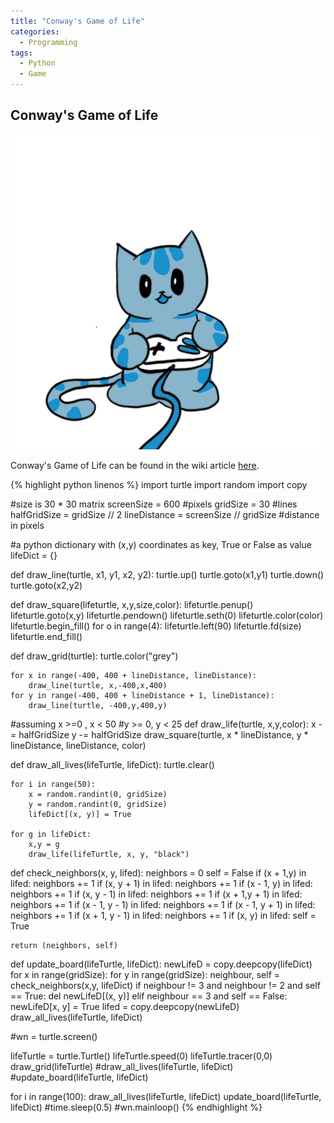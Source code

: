```yaml
---
title: "Conway's Game of Life"
categories:
  - Programming
tags:
  - Python
  - Game
---
```


## Conway's Game of Life
![](/assets/images/gamesheadercat.png)

 Conway's Game of Life can be found in the wiki article [here](https://en.wikipedia.org/wiki/Conway%27s_Game_of_Life).



{% highlight python linenos %}
import turtle
import random
import copy

#size is 30 * 30 matrix
screenSize = 600 #pixels
gridSize = 30 #lines
halfGridSize = gridSize // 2
lineDistance = screenSize // gridSize #distance in pixels

#a python dictionary with (x,y) coordinates as key, True or False as value
lifeDict = {}

def draw_line(turtle, x1, y1, x2, y2):
    turtle.up()
    turtle.goto(x1,y1)
    turtle.down()
    turtle.goto(x2,y2)


def draw_square(lifeturtle, x,y,size,color):
    lifeturtle.penup()
    lifeturtle.goto(x,y)
    lifeturtle.pendown()
    lifeturtle.seth(0)
    lifeturtle.color(color)
    lifeturtle.begin_fill()
    for o in range(4):
        lifeturtle.left(90)
        lifeturtle.fd(size)
    lifeturtle.end_fill()

def draw_grid(turtle):
    turtle.color("grey")

    for x in range(-400, 400 + lineDistance, lineDistance):
        draw_line(turtle, x,-400,x,400)
    for y in range(-400, 400 + lineDistance + 1, lineDistance):
        draw_line(turtle, -400,y,400,y)

#assuming x >=0 , x < 50
#y >= 0, y < 25
def draw_life(turtle, x,y,color):
    x -= halfGridSize
    y -= halfGridSize
    draw_square(turtle, x * lineDistance, y * lineDistance, lineDistance, color)


def draw_all_lives(lifeTurtle, lifeDict):
    turtle.clear()

    for i in range(50):
        x = random.randint(0, gridSize)   
        y = random.randint(0, gridSize)   
        lifeDict[(x, y)] = True

    for g in lifeDict:
        x,y = g
        draw_life(lifeTurtle, x, y, "black")

def check_neighbors(x, y, lifed):
    neighbors = 0
    self = False
    if (x + 1,y) in lifed:
        neighbors += 1
    if (x, y + 1) in lifed:
        neighbors  += 1
    if (x - 1, y) in lifed:
        neighbors += 1
    if (x, y - 1) in lifed:
        neighbors += 1
    if (x + 1,y + 1) in lifed:
        neighbors += 1
    if (x - 1, y - 1) in lifed:
        neighbors  += 1
    if (x - 1, y + 1) in lifed:
        neighbors += 1
    if (x + 1, y - 1) in lifed:
        neighbors += 1
    if (x, y) in lifed:
        self = True

    return (neighbors, self)


def update_board(lifeTurtle, lifeDict):
    newLifeD = copy.deepcopy(lifeDict)
    for x in range(gridSize):
        for y in range(gridSize):
            neighbour, self = check_neighbors(x,y, lifeDict)
            if neighbour != 3 and neighbour != 2 and self == True:
                del newLifeD[(x, y)]
            elif neighbour == 3 and self == False:
                newLifeD[x, y] = True
    lifed = copy.deepcopy(newLifeD)
    draw_all_lives(lifeTurtle, lifeDict)

#wn = turtle.screen()

lifeTurtle = turtle.Turtle()
lifeTurtle.speed(0)
lifeTurtle.tracer(0,0)
draw_grid(lifeTurtle)
#draw_all_lives(lifeTurtle, lifeDict)
#update_board(lifeTurtle, lifeDict)

for i in range(100):
  draw_all_lives(lifeTurtle, lifeDict)
  update_board(lifeTurtle, lifeDict)
  #time.sleep(0.5)
  #wn.mainloop()
{% endhighlight %}
